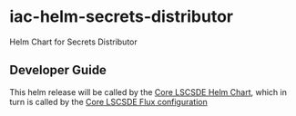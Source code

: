# iac-helm-secrets-distributor
Helm Chart for Secrets Distributor


## Developer Guide
This helm release will be called by the [Core LSCSDE Helm Chart](../../helm/lscsde-flux/), which in turn is called by the [Core LSCSDE Flux configuration](../lscsde/)